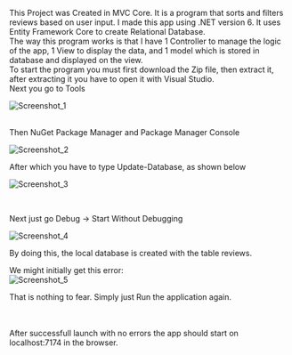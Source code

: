 
This Project was Created in MVC Core. It is a program that sorts and filters reviews based on user input. I made this app using .NET version 6. It uses Entity Framework Core to create Relational Database.<br/>
The way this program works is that I have 1 Controller to manage the logic of the app, 1 View to display the data, and 1 model which is stored in database and displayed on the view.<br/>
To start the program you must first download the Zip file, then extract it, after extracting it you have to open it with Visual Studio. <br/>
Next you go to Tools 


![Screenshot_1](https://user-images.githubusercontent.com/47032530/155901023-14a65209-9cbd-44e2-bfaa-9d37dbe35604.png)

<br/>
Then NuGet Package Manager and Package Manager Console 


![Screenshot_2](https://user-images.githubusercontent.com/47032530/155901166-1a1614a7-075b-42c8-b79a-705a0de2a651.png)


After which you have to type Update-Database, as shown below

![Screenshot_3](https://user-images.githubusercontent.com/47032530/155901270-de83658e-aeba-40ea-aa72-a5745cb0e271.png)

<br/>

Next just go Debug -> Start Without Debugging

![Screenshot_4](https://user-images.githubusercontent.com/47032530/155901370-a9acd0f4-6ec2-4788-82e4-127b70f690c6.png)

By doing this, the local database is created with the table reviews.

We might initially get this error: <br/>
![Screenshot_5](https://user-images.githubusercontent.com/47032530/155901526-0281f0b3-6723-4d32-ba9f-7193c10f235c.png)

That is nothing to fear. Simply just Run the application again.

<br/><br/>
After successfull launch with no errors the app should start on localhost:7174 in the browser.

